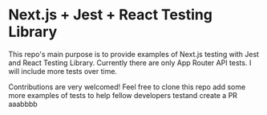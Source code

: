 # Next.js + Jest + React Testing Library

This repo's main purpose is to provide examples of Next.js testing with Jest and React Testing Library. Currently there are only App Router API tests.
I will include more tests over time.

Contributions are very welcomed! Feel free to clone this repo add some more examples of tests to help fellow developers testand create a PR
aaabbbb
